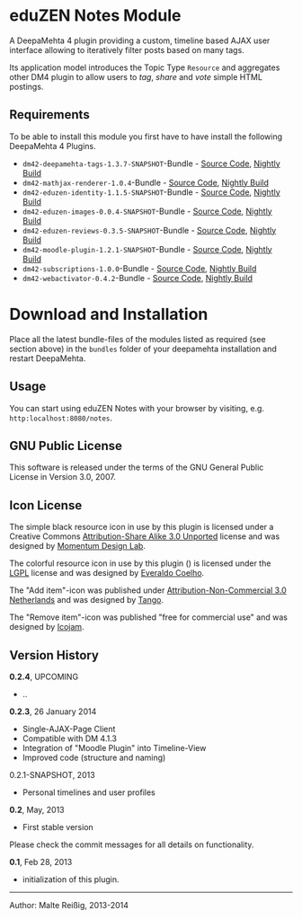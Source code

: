 
# eduZEN Notes Module

A DeepaMehta 4 plugin providing a custom, timeline based AJAX user interface allowing to iteratively filter posts based on many tags.

Its application model introduces the Topic Type `Resource` and aggregates other DM4 plugin to allow users to _tag_, _share_ and _vote_ simple HTML postings.

## Requirements

To be able to install this module you first have to have install the following DeepaMehta 4 Plugins.

* `dm42-deepamehta-tags-1.3.7-SNAPSHOT`-Bundle - [Source Code](https://github.com/mukil/dm4.tags), [Nightly Build](http://download.deepamehta.de/nightly/)
* `dm42-mathjax-renderer-1.0.4`-Bundle - [Source Code](https://github.com/mukil/dm4-mathjax-renderer), [Nightly Build](http://download.deepamehta.de/nightly/)
* `dm42-eduzen-identity-1.1.5-SNAPSHOT`-Bundle - [Source Code](https://github.com/mukil/org.deepamehta-identity), [Nightly Build](http://download.deepamehta.de/nightly/)
* `dm42-eduzen-images-0.0.4-SNAPSHOT`-Bundle - [Source Code](https://github.com/mukil/dm4.images), [Nightly Build](http://download.deepamehta.de/nightly/)
* `dm42-eduzen-reviews-0.3.5-SNAPSHOT`-Bundle - [Source Code](https://github.com/mukil/org.deepamehta-reviews), [Nightly Build](http://download.deepamehta.de/nightly/)
* `dm42-moodle-plugin-1.2.1-SNAPSHOT`-Bundle - [Source Code](https://github.com/mukil/mapping-moodle), [Nightly Build](http://download.deepamehta.de/nightly/)
* `dm42-subscriptions-1.0.0`-Bundle - [Source Code](https://github.com/mukil/org.deepamehta-subscriptions), [Nightly Build](http://download.deepamehta.de/nightly/)
* `dm42-webactivator-0.4.2`-Bundle - [Source Code](https://github.com/jri/dm4-webactivator), [Nightly Build](http://download.deepamehta.de/nightly/)

# Download and Installation

Place all the latest bundle-files of the modules listed as required (see section above) in the `bundles` folder of your deepamehta installation and restart DeepaMehta.

## Usage

You can start using eduZEN Notes with your browser by visiting, e.g. `http:localhost:8080/notes`.


## GNU Public License

This software is released under the terms of the GNU General Public License in Version 3.0, 2007.

## Icon License

The simple black resource icon in use by this plugin is licensed under a Creative Commons [Attribution-Share Alike 3.0 Unported](http://creativecommons.org/licenses/by-sa/3.0/) license and was designed by [Momentum Design Lab](http://momentumdesignlab.com/resources/downloads/).

The colorful resource icon in use by this plugin () is licensed under the [LGPL](http://www.gnu.org/licenses/lgpl.html) license and was designed by [Everaldo Coelho](http://www.everaldo.com/).

The "Add item"-icon was published under [Attribution-Non-Commercial 3.0 Netherlands](http://creativecommons.org/licenses/by-nc/3.0/nl/deed.en_GB) and was designed by [Tango](http://tango.freedesktop.org/).

The "Remove item"-icon was published "free for commercial use" and was designed by [Icojam](http://www.icojam.com).

## Version History

**0.2.4**, UPCOMING
- ..

**0.2.3**, 26 January 2014
- Single-AJAX-Page Client
- Compatible with DM 4.1.3
- Integration of "Moodle Plugin" into Timeline-View
- Improved code (structure and naming)

0.2.1-SNAPSHOT, 2013

- Personal timelines and user profiles

**0.2**, May, 2013

- First stable version

Please check the commit messages for all details on functionality.

**0.1**, Feb 28, 2013

- initialization of this plugin.

-------------------------------
Author: Malte Reißig, 2013-2014

